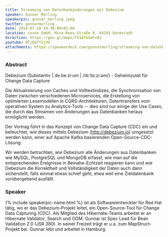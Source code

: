 ```yaml
---
title: Streaming von Datenbankänderungen mit Debezium
speaker: Gunnar Morling
speakerpic: gunnar_morling.jpeg
twitter: gunnarmorling
date: 2018-07-18 18:30:00+02:00
location: cosee GmbH, Mina-Rees-Straße 8, 64293 Darmstadt
direction: https://goo.gl/maps/fX1AfbSmFv82
youtube: QfjQaTY2jVU
attachments: https://speakerdeck.com/gunnarmorling/streaming-von-datenbankanderungen-mit-debezium-jug-darmstadt
---
```


### Abstract

Debezium \(Substantiv \| de·be·zi·um \| /dɪ:ˈbɪ:ziːəm/\) - Geheimzutat für Change Data Capture

Die Aktualisierung von Caches und Volltextindizes, die Synchronisation von Daten zwischen verschiedenen Microservices, die Erstellung von optimierten Lesemodellen in CQRS-Architekturen, Datentransfers vom operativen System zu Analytics-Tools -- dies sind nur einige der Use Cases, die durch das Streamen von Änderungen aus Datenbanken heraus ermöglicht werden.

Der Vortrag führt in das Konzept von Change Data Capture (CDC) ein und beleuchtet, wie dieses mittels Debezium (http://debezium.io) umgesetzt werden kann, einer auf Apache Kafka basierenden Open-Source-CDC-Lösung.

Wir werden betrachten, wie Debezium alle Änderungen aus Datenbanken wie MySQL, PostgreSQL und MongoDB erfasst, wie man auf die entsprechenden Ereignisse in Beinahe-Echtzeit reagieren kann und wie Debezium die Korrektheit und Vollständigkeit der Daten auch dann sicherstellt, falls einmal etwas schief geht, etwa weil eine Zieldatenbank vorübergehend ausfällt.

### Speaker

{% include speakerpic-name.html %} ist als Softwareentwickler für Red Hat tätig, wo er das Debezium-Projekt leitet, ein Open-Source-Tool für Change Data Capturing (CDC). Als Mitglied des Hibernate-Teams arbeitet er an Hibernate Validator, Search und OGM. Gunnar ist Spec Lead für Bean Validation 2.0 (JSR 380). In seiner Freizeit trägt er u.a. zum MapStruct-Projekt bei. Gunnar lebt und arbeitet in Hamburg.


